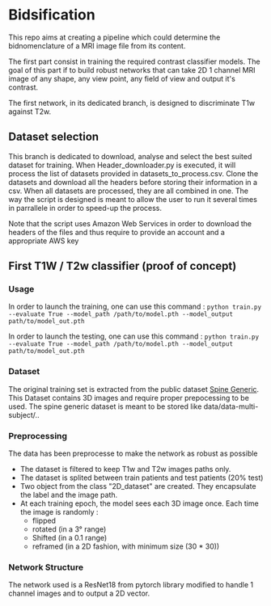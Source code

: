 # Bidsification

This repo aims at creating a pipeline which could determine the bidnomenclature of a MRI image file from its content. 

The first part consist in training the required contrast classifier models.
The goal of this part if to build robust networks that can take 2D 1 channel MRI image of any shape, any view point, any field of view and output it's contrast.

The first network, in its dedicated branch, is designed to discriminate T1w against T2w.

## Dataset selection

This branch is dedicated to download, analyse and select the best suited dataset for training. When Header_downloader.py is executed, it will process the list of datasets provided in datasets_to_process.csv. Clone the datasets and download all the headers before storing their information in a csv. When all datasets are processed, they are all combined in one. The way the script is designed is meant to allow the user to run it several times in parrallele in order to speed-up the process.


Note that the script uses Amazon Web Services in order to download the headers of the files and thus require to provide an account and a appropriate AWS key

## First T1W / T2w classifier (proof of concept)

### Usage

In order to launch the training, one can use this command :
`python train.py --evaluate True --model_path /path/to/model.pth --model_output path/to/model_out.pth`

In order to launch the testing, one can use this command :
`python train.py --evaluate True --model_path /path/to/model.pth --model_output path/to/model_out.pth`

### Dataset

The original training set is extracted from the public dataset [Spine Generic](https://github.com/spine-generic/data-multi-subject).
This Dataset contains 3D images and require proper prepocessing to be used.
The spine generic dataset is meant to be stored like data/data-multi-subject/..

### Preprocessing

The data has been preprocesse to make the network as robust as possible

* The dataset is filtered to keep T1w and T2w images paths only.
* The dataset is splited between train patients and test patients (20% test)
* Two object from the class "2D_dataset" are created. They encapsulate the label and the image path.
* At each training epoch, the model sees each 3D image once. Each time the image is randomly :
    - flipped
    - rotated (in a 3° range)
    - Shifted (in a 0.1 range)
    - reframed (in a 2D fashion, with minimum size (30 * 30))

### Network Structure

The network used is a ResNet18 from pytorch library modified to handle 1 channel images and to output a 2D vector.